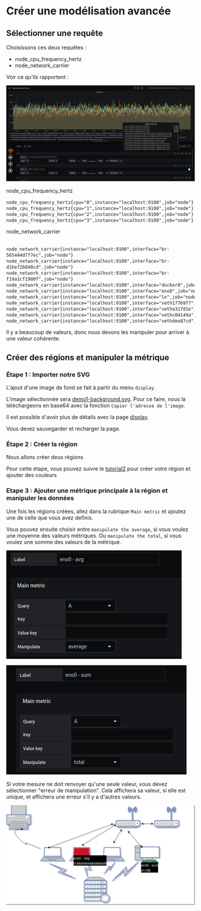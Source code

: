  
# Créer une modélisation avancée

## Sélectionner une requête

Choisissons ces deux requêtes :

- node_cpu_frequency_hertz
- node_network_carrier


Voir ce qu'ils rapportent :

![values](../../screenshots/demo/tutorial5/values.png)

node_cpu_frequency_hertz


```
node_cpu_frequency_hertz{cpu="0",instance="localhost:9100",job="node"}
node_cpu_frequency_hertz{cpu="1",instance="localhost:9100",job="node"}
node_cpu_frequency_hertz{cpu="2",instance="localhost:9100",job="node"}
node_cpu_frequency_hertz{cpu="3",instance="localhost:9100",job="node"}

```

node_network_carrier

```

node_network_carrier{instance="localhost:9100",interface="br-565444d7f7ec",job="node"}
node_network_carrier{instance="localhost:9100",interface="br-d1bef2b848cd",job="node"}
node_network_carrier{instance="localhost:9100",interface="br-f19a1cf1980f",job="node"}
node_network_carrier{instance="localhost:9100",interface="docker0",job="node"}
node_network_carrier{instance="localhost:9100",interface="eno0",job="node"}
node_network_carrier{instance="localhost:9100",interface="lo",job="node"}
node_network_carrier{instance="localhost:9100",interface="veth17769f7",job="node"}
node_network_carrier{instance="localhost:9100",interface="vetha317d1e",job="node"}
node_network_carrier{instance="localhost:9100",interface="vethc04149a",job="node"}
node_network_carrier{instance="localhost:9100",interface="vethdee87cd",job="node"}

```

Il y a beaucoup de valeurs, donc nous devons les manipuler pour arriver à une valeur cohérente.

## Créer des régions et manipuler la métrique

### Étape 1 : Importer notre SVG

L'ajout d'une image de fond se fait à partir du menu `display`.

L'image sélectionnée sera [demo1-background.svg](../../resource/demo1-background.svg). Pour ce faire, nous la téléchargeons en base64 avec la fonction `Copier l'adresse de l'image`.

Il est possible d'avoir plus de détails avec la page [display](../editor/display.md).

Vous devez sauvegarder et recharger la page.

### Étape 2 : Créer la région

Nous allons créer deux régions

Pour cette étape, vous pouvez suivre le [tutorial2](tutorial2.md) pour créer votre région et ajouter des couleurs

### Etape 3 : Ajouter une métrique principale à la région et manipuler les données

Une fois les régions créées, allez dans la rubrique `Main metric` et ajoutez une de celle que vous avez definis.

Vous pouvez ensuite choisir entre `manipulate the average`, si vous voulez une moyenne des valeurs métriques. Ou  `manipulate the total`, si vous voulez une somme des valeurs de la métrique.

![average](../../screenshots/demo/tutorial6/average.png)


![total](../../screenshots/demo/tutorial6/total.png)

Si votre mesure ne doit renvoyer qu'une seule valeur, vous devez sélectionner "erreur de manipulation". 
Cela affichera sa valeur, si elle est unique, et affichera une erreur s'il y a d'autres valeurs.


![demo6](../../screenshots/demo/tutorial6/result.png)



















